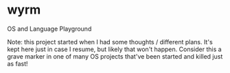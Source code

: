 # wyrm
OS and Language Playground

Note: this project started when I had some thoughts / different plans. It's kept here just in case I resume, but likely that won't happen. Consider this a grave marker in one of many OS projects that've been started and killed just as fast!
